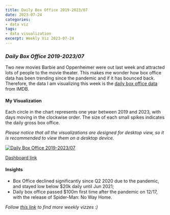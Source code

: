```yaml
---
title: Daily Box Office 2019-2023/07
date: 2023-07-24
categories:
- data viz
tags:
- data visualization
excerpt: Weekly Viz 2023-07-24
---
```


### *Daily Box Office 2019-2023/07*

Two new movies Barbie and Oppenheimer were out last week and attracted lots of people to the movie theater. This makes me wonder how box office data has been trending since the pandemic and if it has bounced back. Therefore, the data I am visualizing this week is the [daily box office data](https://www.boxofficemojo.com/daily/2023/?view=year) from IMDB.  

#### My Visualization

Each circle in the chart represents one year between 2019 and 2023, with days moving in the clockwise order. The size of each small spikes indicates the daily gross box office.  

*Please notice that all the visualizations are designed for desktop view, so it is recommended to view them on a desktop device.*  

<div class='tableauPlaceholder' id='viz1690257475067' style='position: relative'>
  <noscript><a href='#'>
    <img alt='Daily Box Office 2019-2023&#47;07 ' src='https:&#47;&#47;public.tableau.com&#47;static&#47;images&#47;20&#47;20230724DailyBoxOffice2019-202307&#47;DailyBoxOffice2019-202307&#47;1_rss.png' style='border: none' />
  </a></noscript>
  <object class='tableauViz'  style='display:none;'>
    <param name='host_url' value='https%3A%2F%2Fpublic.tableau.com%2F' />
    <param name='embed_code_version' value='3' />
    <param name='site_root' value='' />
    <param name='name' value='20230724DailyBoxOffice2019-202307&#47;DailyBoxOffice2019-202307' />
    <param name='tabs' value='no' />
    <param name='toolbar' value='yes' />
    <param name='static_image' value='https:&#47;&#47;public.tableau.com&#47;static&#47;images&#47;20&#47;20230724DailyBoxOffice2019-202307&#47;DailyBoxOffice2019-202307&#47;1.png' /> <param name='animate_transition' value='yes' />
    <param name='display_static_image' value='yes' />
    <param name='display_spinner' value='yes' />
    <param name='display_overlay' value='yes' />
    <param name='display_count' value='yes' />
    <param name='language' value='en-US' />
    <param name='filter' value='publish=yes' />
  </object></div>             
  <script type='text/javascript'>                
    var divElement = document.getElementById('viz1690257475067');            
    var vizElement = divElement.getElementsByTagName('object')[0];             
    if ( divElement.offsetWidth > 800 ) { vizElement.style.width='600px';vizElement.style.height='627px';} else if ( divElement.offsetWidth > 500 ) { vizElement.style.width='600px';vizElement.style.height='627px';} else { vizElement.style.width='100%';vizElement.style.height='727px';}            
    var scriptElement = document.createElement('script');    
    scriptElement.src = 'https://public.tableau.com/javascripts/api/viz_v1.js';     
    vizElement.parentNode.insertBefore(scriptElement, vizElement);       
  </script>  

[Dashboard link](https://public.tableau.com/views/20230724DailyBoxOffice2019-202307/DailyBoxOffice2019-202307?:language=en-US&publish=yes&:display_count=n&:origin=viz_share_link)
  
#### Insights
* Box Office declined significantly since Q2 2020 due to the pandemic, and stayed low below $20k daily until Jun 2021;
* Daily box office passed $100m first time after the pandemic on 12/17, with the release of Spider-Man: No Way Home.  
  
*Follow [this link](https://yudong-94.github.io/personal-website/project/WeeklyViz2023/) to find more weekly vizzes :)*
